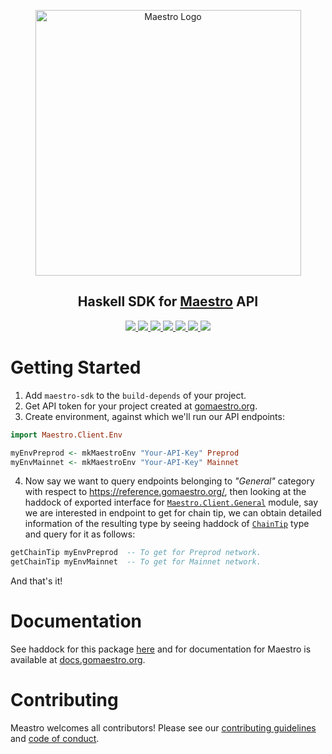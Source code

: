 <p align="center">
  <a href="https://www.gomaestro.org/">
    <img src="https://www.gomaestro.org/logos/LandingLogos/DarkLogo.svg" alt="Maestro Logo" width="425" />
  </a>
  <h2 align="center">Haskell SDK for <a href="https://www.gomaestro.org/">Maestro</a> API</h2>
  <p align="center">
    <a href="TODO">
      <img src="https://img.shields.io/badge/-Haddock-5E5184?style=flat-square&logo=haskell&logoColor=white" />
    </a>
    <a href="https://docs.gomaestro.org/docs/intro">
      <img src="https://img.shields.io/badge/-Documentation-blue?style=flat-square&logo=semantic-scholar&logoColor=white" />
    </a>
    <a href="https://github.com/maestro-org/haskell-sdk/blob/main/LICENSE">
      <img src="https://img.shields.io/github/license/maestro-org/haskell-sdk?style=flat-square&label=Licence" />
    </a>
    <a href="https://github.com/maestro-org/haskell-sdk/actions/workflows/build.yml?query=branch%3Amain">
      <img src="https://img.shields.io/github/actions/workflow/status/maestro-org/haskell-sdk/build.yml?style=flat-square&branch=main&label=Build" />
    </a>
    <a href="./CONTRIBUTING.md">
      <img src="https://img.shields.io/badge/PRs-welcome-brightgreen.svg?style=flat-square" />
    </a>
    <a href="https://twitter.com/GoMaestroOrg">
      <img src="https://img.shields.io/badge/-%40GoMaestroOrg-F3F1EF?style=flat-square&logo=twitter&logoColor=1D9BF0" />
    </a>
    <a href="https://discord.gg/ES2rDhBJt3">
      <img src="https://img.shields.io/badge/-Discord-414EEC?style=flat-square&logo=discord&logoColor=white" />
    </a>
  </p>
</p>

# Getting Started

1. Add `maestro-sdk` to the `build-depends` of your project.
2. Get API token for your project created at [gomaestro.org](https://www.gomaestro.org/).
3. Create environment, against which we'll run our API endpoints:

  ```haskell
  import Maestro.Client.Env

  myEnvPreprod <- mkMaestroEnv "Your-API-Key" Preprod
  myEnvMainnet <- mkMaestroEnv "Your-API-Key" Mainnet
  ```
4. Now say we want to query endpoints belonging to _"General"_ category with respect to https://reference.gomaestro.org/, then looking at the haddock of exported interface for [`Maestro.Client.General`](TODO) module, say we are interested in endpoint to get for chain tip, we can obtain detailed information of the resulting type by seeing haddock of [`ChainTip`](TODO) type and query for it as follows: 

  ```haskell
  getChainTip myEnvPreprod  -- To get for Preprod network.
  getChainTip myEnvMainnet  -- To get for Mainnet network.
  ```

  And that's it!

# Documentation

See haddock for this package [here](TODO) and for documentation for Maestro is available at [docs.gomaestro.org](https://docs.gomaestro.org/).

# Contributing

Meastro welcomes all contributors! Please see our [contributing guidelines](CONTRIBUTING.md) and [code of conduct](CODE_OF_CONDUCT.md).
